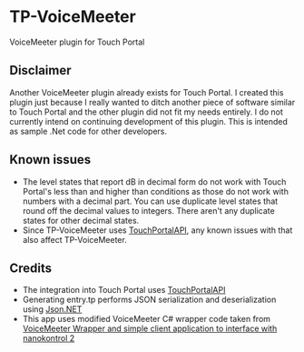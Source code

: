 # TP-VoiceMeeter
VoiceMeeter plugin for Touch Portal

## Disclaimer
Another VoiceMeeter plugin already exists for Touch Portal. I created this plugin just because I really wanted to ditch another piece of software similar to Touch Portal and the other plugin did not fit my needs entirely. I do not currently intend on continuing development of this plugin. This is intended as sample .Net code for other developers.

## Known issues
- The level states that report dB in decimal form do not work with Touch Portal's less than and higher than conditions as those do not work with numbers with a decimal part. You can use duplicate level states that round off the decimal values to integers. There aren't any duplicate states for other decimal states.
- Since TP-VoiceMeeter uses [TouchPortalAPI](https://github.com/tlewis17/TouchPortalAPI), any known issues with that also affect TP-VoiceMeeter.

## Credits
- The integration into Touch Portal uses [TouchPortalAPI](https://github.com/tlewis17/TouchPortalAPI)
- Generating entry.tp performs JSON serialization and deserialization using [Json.NET](https://github.com/JamesNK/Newtonsoft.Json)
- This app uses modified VoiceMeeter C# wrapper code taken from [VoiceMeeter Wrapper and simple client application to interface with nanokontrol 2](https://github.com/tocklime/VoiceMeeterWrapper/)
